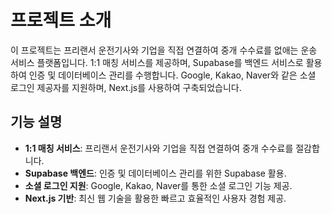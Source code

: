 # 프로젝트 소개

이 프로젝트는 프리랜서 운전기사와 기업을 직접 연결하여 중개 수수료를 없애는 운송 서비스 플랫폼입니다. 1:1 매칭 서비스를 제공하며, Supabase를 백엔드 서비스로 활용하여 인증 및 데이터베이스 관리를 수행합니다. Google, Kakao, Naver와 같은 소셜 로그인 제공자를 지원하며, Next.js를 사용하여 구축되었습니다.

## 기능 설명

- **1:1 매칭 서비스**: 프리랜서 운전기사와 기업을 직접 연결하여 중개 수수료를 절감합니다.
- **Supabase 백엔드**: 인증 및 데이터베이스 관리를 위한 Supabase 활용.
- **소셜 로그인 지원**: Google, Kakao, Naver를 통한 소셜 로그인 기능 제공.
- **Next.js 기반**: 최신 웹 기술을 활용한 빠르고 효율적인 사용자 경험 제공.
